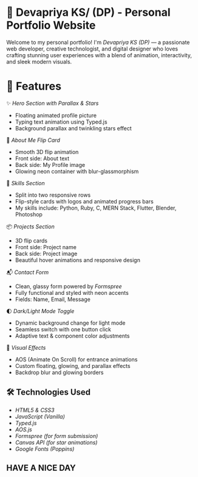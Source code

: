 # 🚀 Devapriya KS/ (DP) - Personal Portfolio Website

Welcome to my personal portfolio! I'm *Devapriya KS (DP)* — a passionate web developer, creative technologist, and digital designer who loves crafting stunning user experiences with a blend of animation, interactivity, and sleek modern visuals.



# 🌟 Features

✨ *Hero Section with Parallax & Stars*  
- Floating animated profile picture  
- Typing text animation using Typed.js  
- Background parallax and twinkling stars effect

🧠 *About Me Flip Card*  
- Smooth 3D flip animation  
- Front side: About text  
- Back side: My Profile image  
- Glowing neon container with blur-glassmorphism

🧰 *Skills Section*  
- Split into two responsive rows  
- Flip-style cards with logos and animated progress bars  
- My skills include: Python, Ruby, C, MERN Stack, Flutter, Blender, Photoshop

📦 *Projects Section*  
- 3D flip cards  
- Front side: Project name  
- Back side: Project image  
- Beautiful hover animations and responsive design

📬 *Contact Form*  
- Clean, glassy form powered by *Formspree*  
- Fully functional and styled with neon accents  
- Fields: Name, Email, Message

🌓 *Dark/Light Mode Toggle*  
- Dynamic background change for light mode  
- Seamless switch with one button click  
- Adaptive text & component color adjustments

🎨 *Visual Effects*  
- AOS (Animate On Scroll) for entrance animations  
- Custom floating, glowing, and parallax effects  
- Backdrop blur and glowing borders


## 🛠 Technologies Used

- *HTML5 & CSS3*
- *JavaScript (Vanilla)*
- *Typed.js*
- *AOS.js*
- *Formspree (for form submission)*
- *Canvas API (for star animations)*
- *Google Fonts (Poppins)*


## HAVE A NICE DAY
